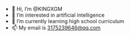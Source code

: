 - 👋 Hi, I’m @KINGXGM
- 👀 I’m interested in artificial intelligence
- 🌱 I’m currently learning high school curriculum
- 📫 My email is 3175239646@qq.com

<!---
KINGXGM/KINGXGM is a ✨ special ✨ repository because its `README.md` (this file) appears on your GitHub profile.
You can click the Preview link to take a look at your changes.
--->
